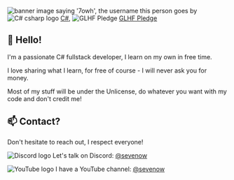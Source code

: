 ![banner image saying '7owh', the username this person goes by](https://github.com/user-attachments/assets/01b8abf3-4436-4683-9ccf-355b4e551f71)
![C# csharp logo](https://github.com/user-attachments/assets/626b08a7-925e-4125-8db2-aa086f44dfb7) [C#](https://en.wikipedia.org/wiki/C_Sharp_(programming_language)), ![GLHF Pledge](https://github.com/user-attachments/assets/2c975b87-042b-4892-98fe-a119756ec76c) [GLHF Pledge](https://anykey.org/pledge)

## 👋 Hello!

I'm a passionate C# fullstack developer, I learn on my own in free time.

I love sharing what I learn, for free of course - I will never ask you for money.

Most of my stuff will be under the Unlicense, do whatever you want with my code and don't credit me!
## 📫 Contact?

Don't hesitate to reach out, I respect everyone!

![Discord logo](https://i.imgur.com/BvvyqHK.png) Let's talk on Discord: [@sevenow](https://discord.com/)

![YouTube logo](https://i.imgur.com/OOAQDD5.png) I have a YouTube channel: [@sevenow](https://www.youtube.com/@sevenoww)


<!---
1Kxhu/1Kxhu is a ✨ special ✨ repository because its `README.md` (this file) appears on your GitHub profile.
You can click the Preview link to take a look at your changes.
--->
